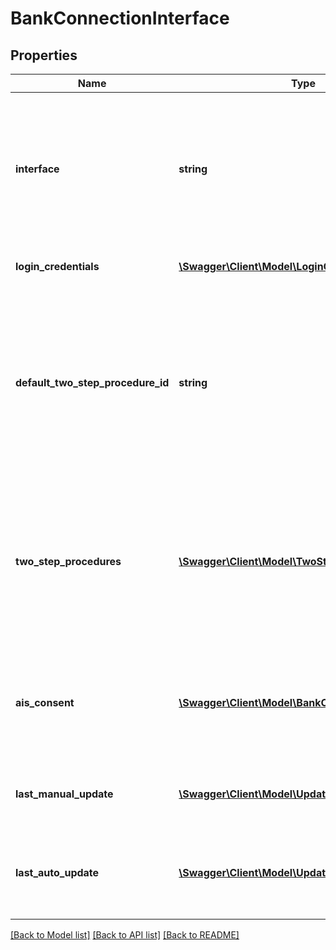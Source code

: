 # BankConnectionInterface

## Properties
Name | Type | Description | Notes
------------ | ------------- | ------------- | -------------
**interface** | **string** | Bank interface. Possible values:&lt;br&gt;&lt;br&gt;&amp;bull; &lt;code&gt;FINTS_SERVER&lt;/code&gt; - means that finAPI will download data via the bank&#39;s FinTS interface.&lt;br&gt;&amp;bull; &lt;code&gt;WEB_SCRAPER&lt;/code&gt; - means that finAPI will parse data from the bank&#39;s online banking website.&lt;br&gt;&amp;bull; &lt;code&gt;XS2A&lt;/code&gt; - means that finAPI will download data via the bank&#39;s XS2A interface.&lt;br&gt; | 
**login_credentials** | [**\Swagger\Client\Model\LoginCredentialResource[]**](LoginCredentialResource.md) | Login fields for this interface, in the order that we suggest to show them to the user. | [optional] 
**default_two_step_procedure_id** | **string** | The default two-step-procedure for this interface. Must match one of the available &#39;procedureId&#39;s from the &#39;twoStepProcedures&#39; list. When this field is set, then finAPI will automatically try to select the procedure wherever applicable. Note that the list of available procedures of a bank connection may change as a result of an update of the connection, and if this field references a procedure that is no longer available after an update, finAPI will automatically clear the default procedure (set it to null). | [optional] 
**two_step_procedures** | [**\Swagger\Client\Model\TwoStepProcedure[]**](TwoStepProcedure.md) | Available two-step-procedures in this interface, used for submitting a money transfer or direct debit request (see /accounts/requestSepaMoneyTransfer or /requestSepaDirectDebit),or for multi-step-authentication during bank connection import or update. The available two-step-procedures mya be re-evaluated each time this bank connection is updated (/bankConnections/update). This means that this list may change as a result of an update. | [optional] 
**ais_consent** | [**\Swagger\Client\Model\BankConsent**](BankConsent.md) | If this field is set, it means that this interface is handing out a consent to finAPI in exchange for the login credentials. finAPI needs to use this consent to get access to the account list and account data (i.e. Account Information Services, AIS). If this field is not set, it means that this interface does not use such consents. | [optional] 
**last_manual_update** | [**\Swagger\Client\Model\UpdateResult**](UpdateResult.md) | Result of the last manual update of the associated bank connection using this interface. If no manual update has ever been done so far with this interface, then this field will not be set. | [optional] 
**last_auto_update** | [**\Swagger\Client\Model\UpdateResult**](UpdateResult.md) | Result of the last auto update of the associated bank connection using this interface (ran by finAPI&#39;s automatic batch update process). If no auto update has ever been done so far with this interface, then this field will not be set. | [optional] 

[[Back to Model list]](../README.md#documentation-for-models) [[Back to API list]](../README.md#documentation-for-api-endpoints) [[Back to README]](../README.md)


